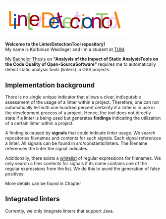 <td><img src="https://raw.githubusercontent.com/KorbiQWeidinger/LinterDetectionTool/master/static/ldt-logo.png" width="400px" /></td>

<b>Welcome to the LinterDetectionTool repository!</b> <br>
My name is Korbinian Weidinger and I'm a student at [TUM](https://www.tum.de/).

My [Bachelor Thesis](https://raw.githubusercontent.com/KorbiQWeidinger/LinterDetectionTool/master/static/thesis/BT_Korbinian_Weidinger.pdf) on <b>"Analysis of the Impact of Static AnalysisTools on the Code Quality of Open-SourceSoftware"</b>
requires me to automatically detect static analysis tools (linters) in OSS projects.

## Implementation background

There is no single unique indicator that allows a clear, indisputable assessment of the usage of a linter within
a project. Therefore, one can not automatically tell with one hundred percent certainty if a linter is in use 
in the development process of a project. Hence, the tool does not directly state if a linter is being used but
generates <b>findings</b> indicating the utilization of a certain linter within a project.

A finding is caused by <b>signals</b> that could indicate linter usage.
We search repositories filenames and contents for such signals.
Each signal references a linter. All signals can be found in src/constants/linters. 
The filename references the linter the signal indicates.

Additionally, there exists a [whitelist](https://raw.githubusercontent.com/KorbiQWeidinger/LinterDetectionTool/master/src/constants/file_regex_whitelist.py) of regular expressions for filenames.
We only search a files contents for signals if its name contains one of the regular expressions from the list.
We do this to avoid the generation of false positives.

More details can be found in Chapter 

## Integrated linters

Currently, we only integrate linters that support Java.


